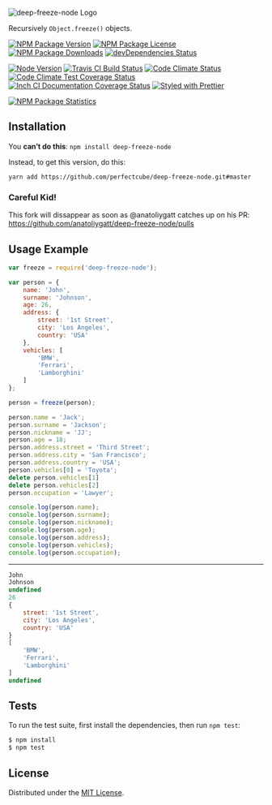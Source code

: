 ![deep-freeze-node Logo][logo]

Recursively `Object.freeze()` objects.

[![NPM Package Version][npm-package-version-badge]][npm-package-url]
[![NPM Package License][npm-package-license-badge]][npm-package-license-url]
[![NPM Package Downloads][npm-package-downloads-badge]][npm-package-url]
[![devDependencies Status][devDependencies-status-badge]][devDependencies-status-page-url]

[![Node Version][node-version-badge]][node-downloads-page-url]
[![Travis CI Build Status][travis-ci-build-status-badge]][travis-ci-build-status-page-url]
[![Code Climate Status][code-climate-status-badge]][code-climate-status-page-url]
[![Code Climate Test Coverage Status][code-climate-test-coverage-status-badge]][code-climate-test-coverage-status-page-url]
[![Inch CI Documentation Coverage Status][inch-ci-documentation-coverage-status-badge]][inch-ci-documentation-coverage-status-page-url]
[![Styled with Prettier][styled-with-prettier-badge]][styled-with-prettier-page-url]

[![NPM Package Statistics][npm-package-statistics-badge]][npm-package-url]

## Installation

You **can’t do this**: `npm install deep-freeze-node`

Instead, to get this version, do this:

```yarn add https://github.com/perfectcube/deep-freeze-node.git#master```

### Careful Kid!

This fork will dissappear as soon as @anatoliygatt catches up on his PR: https://github.com/anatoliygatt/deep-freeze-node/pulls

## Usage Example

```javascript
var freeze = require('deep-freeze-node');

var person = {
    name: 'John',
    surname: 'Johnson',
    age: 26,
    address: {
        street: '1st Street',
        city: 'Los Angeles',
        country: 'USA'
    },
    vehicles: [
        'BMW',
        'Ferrari',
        'Lamborghini'
    ]
};

person = freeze(person);

person.name = 'Jack';
person.surname = 'Jackson';
person.nickname = 'JJ';
person.age = 18;
person.address.street = 'Third Street';
person.address.city = 'San Francisco';
person.address.country = 'USA';
person.vehicles[0] = 'Toyota';
delete person.vehicles[1]
delete person.vehicles[2]
person.occupation = 'Lawyer';

console.log(person.name);
console.log(person.surname);
console.log(person.nickname);
console.log(person.age);
console.log(person.address);
console.log(person.vehicles);
console.log(person.occupation);
```

***

```javascript
John
Johnson
undefined
26
{
    street: '1st Street',
    city: 'Los Angeles',
    country: 'USA'
}
[
    'BMW',
    'Ferrari',
    'Lamborghini'
]
undefined
```

## Tests

To run the test suite, first install the dependencies, then run `npm test`:

```bash
$ npm install
$ npm test
```

## License

Distributed under the [MIT License](LICENSE).

[logo]: https://cldup.com/eoIsKXU7s7.png

[npm-package-url]: https://npmjs.org/package/deep-freeze-node

[npm-package-version-badge]: https://img.shields.io/npm/v/deep-freeze-node.svg?style=flat-square

[npm-package-license-badge]: https://img.shields.io/npm/l/deep-freeze-node.svg?style=flat-square
[npm-package-license-url]: http://opensource.org/licenses/MIT

[npm-package-downloads-badge]: https://img.shields.io/npm/dm/deep-freeze-node.svg?style=flat-square

[devDependencies-status-badge]: https://david-dm.org/AnatoliyGatt/deep-freeze-node/dev-status.svg?style=flat-square
[devDependencies-status-page-url]: https://david-dm.org/AnatoliyGatt/deep-freeze-node#info=devDependencies

[node-version-badge]: https://img.shields.io/node/v/deep-freeze-node.svg?style=flat-square
[node-downloads-page-url]: https://nodejs.org/en/download/

[travis-ci-build-status-badge]: https://img.shields.io/travis/AnatoliyGatt/deep-freeze-node.svg?style=flat-square
[travis-ci-build-status-page-url]: https://travis-ci.org/AnatoliyGatt/deep-freeze-node

[code-climate-status-badge]: https://img.shields.io/codeclimate/github/AnatoliyGatt/deep-freeze-node.svg?style=flat-square
[code-climate-status-page-url]: https://codeclimate.com/github/AnatoliyGatt/deep-freeze-node

[code-climate-test-coverage-status-badge]: https://img.shields.io/codeclimate/coverage/github/AnatoliyGatt/deep-freeze-node.svg?style=flat-square
[code-climate-test-coverage-status-page-url]: https://codeclimate.com/github/AnatoliyGatt/deep-freeze-node/coverage

[inch-ci-documentation-coverage-status-badge]: https://inch-ci.org/github/AnatoliyGatt/deep-freeze-node.svg?style=flat-square
[inch-ci-documentation-coverage-status-page-url]: https://inch-ci.org/github/AnatoliyGatt/deep-freeze-node

[styled-with-prettier-badge]: https://img.shields.io/badge/styled_with-prettier-ff69b4.svg?style=flat-square
[styled-with-prettier-page-url]: https://github.com/prettier/prettier

[npm-package-statistics-badge]: https://nodei.co/npm/deep-freeze-node.png?downloads=true&downloadRank=true&stars=true
